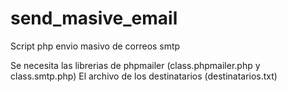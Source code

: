 # send_masive_email
Script php envio masivo de correos smtp

Se necesita las librerias de phpmailer (class.phpmailer.php y class.smtp.php)
El archivo de los destinatarios (destinatarios.txt)
